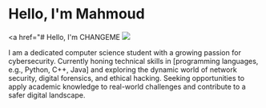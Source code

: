 # Hello, I'm Mahmoud 
<a href="# Hello, I'm CHANGEME
<a href="www.linkedin.com/in/mahmoud-abdelazim-cairo"><img src="https://img.shields.io/badge/-LinkedIn-0072b1?&style=for-the-badge&logo=linkedin&logoColor=white" /></a>

I am a dedicated computer science student with a growing passion for cybersecurity. Currently honing technical skills in [programming languages, e.g., Python, C++, Java] and exploring the dynamic world of network security, digital forensics, and ethical hacking. Seeking opportunities to apply academic knowledge to real-world challenges and contribute to a safer digital landscape.
